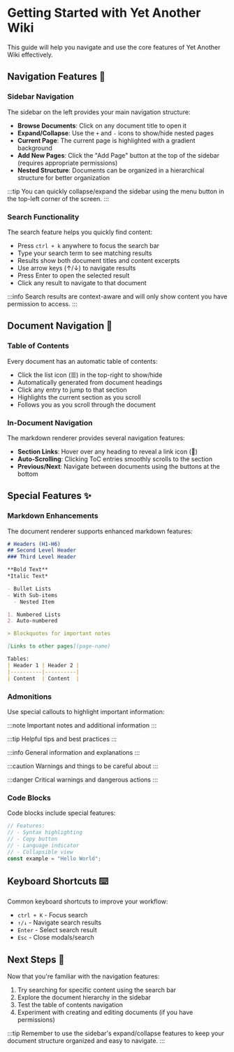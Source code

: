 # Getting Started with Yet Another Wiki

This guide will help you navigate and use the core features of Yet Another Wiki effectively.

## Navigation Features 🧭

### Sidebar Navigation

The sidebar on the left provides your main navigation structure:

* **Browse Documents**: Click on any document title to open it
* **Expand/Collapse**: Use the `+` and `-` icons to show/hide nested pages
* **Current Page**: The current page is highlighted with a gradient background
* **Add New Pages**: Click the "Add Page" button at the top of the sidebar (requires appropriate permissions)
* **Nested Structure**: Documents can be organized in a hierarchical structure for better organization

:::tip
You can quickly collapse/expand the sidebar using the menu button in the top-left corner of the screen.
:::

### Search Functionality

The search feature helps you quickly find content:

* Press `ctrl + k` anywhere to focus the search bar
* Type your search term to see matching results
* Results show both document titles and content excerpts
* Use arrow keys (↑/↓) to navigate results
* Press Enter to open the selected result
* Click any result to navigate to that document

:::info
Search results are context-aware and will only show content you have permission to access.
:::

## Document Navigation 📑

### Table of Contents

Every document has an automatic table of contents:

* Click the list icon (☰) in the top-right to show/hide
* Automatically generated from document headings
* Click any entry to jump to that section
* Highlights the current section as you scroll
* Follows you as you scroll through the document

### In-Document Navigation

The markdown renderer provides several navigation features:

* **Section Links**: Hover over any heading to reveal a link icon (🔗)
* **Auto-Scrolling**: Clicking ToC entries smoothly scrolls to the section
* **Previous/Next**: Navigate between documents using the buttons at the bottom

## Special Features ✨

### Markdown Enhancements

The document renderer supports enhanced markdown features:

```markdown
# Headers (H1-H6)
## Second Level Header
### Third Level Header

**Bold Text**
*Italic Text*

- Bullet Lists
- With Sub-items
  - Nested Item

1. Numbered Lists
2. Auto-numbered

> Blockquotes for important notes

[Links to other pages](page-name)

Tables:
| Header 1 | Header 2 |
|----------|----------|
| Content  | Content  |
```

### Admonitions

Use special callouts to highlight important information:

:::note
Important notes and additional information
:::

:::tip
Helpful tips and best practices
:::

:::info
General information and explanations
:::

:::caution
Warnings and things to be careful about
:::

:::danger
Critical warnings and dangerous actions
:::

### Code Blocks

Code blocks include special features:

```javascript
// Features:
// - Syntax highlighting
// - Copy button
// - Language indicator
// - Collapsible view
const example = "Hello World";
```

## Keyboard Shortcuts ⌨️

Common keyboard shortcuts to improve your workflow:

* `ctrl + K` - Focus search
* `↑/↓` - Navigate search results
* `Enter` - Select search result
* `Esc` - Close modals/search

## Next Steps 🚀

Now that you're familiar with the navigation features:

1. Try searching for specific content using the search bar
2. Explore the document hierarchy in the sidebar
3. Test the table of contents navigation
4. Experiment with creating and editing documents (if you have permissions)

:::tip
Remember to use the sidebar's expand/collapse features to keep your document structure organized and easy to navigate.
:::